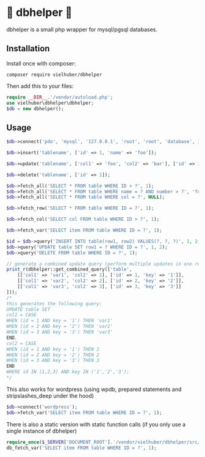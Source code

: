 # 🍗 dbhelper 🍗

dbhelper is a small php wrapper for mysql/pgsql databases.

## Installation

Install once with composer:
```
composer require vielhuber/dbhelper
```

Then add this to your files:
```php
require __DIR__.'/vendor/autoload.php';
use vielhuber\dbhelper\dbhelper;
$db = new dbhelper();
```

## Usage

```php
$db->connect('pdo', 'mysql', '127.0.0.1', 'root', 'root', 'database', 3306);

$db->insert('tablename', ['id' => 1, 'name' => 'foo']);

$db->update('tablename', ['col1' => 'foo', 'col2' => 'bar'], ['id' => 1]);

$db->delete('tablename', ['id' => 1]);

$db->fetch_all('SELECT * FROM table WHERE ID > ?', 1);
$db->fetch_all('SELECT * FROM table WHERE name = ? AND number > ?', 'foo', 42);
$db->fetch_all('SELECT * FROM table WHERE col = ?', NULL);

$db->fetch_row('SELECT * FROM table WHERE ID = ?', 1);

$db->fetch_col('SELECT col FROM table WHERE ID > ?', 1);

$db->fetch_var('SELECT item FROM table WHERE ID = ?', 1);

$id = $db->query('INSERT INTO table(row1, row2) VALUES(?, ?, ?)', 1, 2, 3);
$db->query('UPDATE table SET row1 = ? WHERE ID = ?', 1, 2);
$db->query('DELETE FROM table WHERE ID = ?', 1);

// generate a combined update query (perform multiple updates in one request)
print_r(dbhelper::get_combined_query(['table',
    [['col1' => 'var1', 'col2' => 1], ['id' => 1, 'key' => '1']],
    [['col1' => 'var2', 'col2' => 2], ['id' => 2, 'key' => '2']],
    [['col1' => 'var3', 'col2' => 3], ['id' => 3, 'key' => '3']]
]));
/*
this generates the following query:
UPDATE table SET
col1 = CASE
WHEN (id = 1 AND key = '1') THEN 'var1'
WHEN (id = 2 AND key = '2') THEN 'var2'
WHEN (id = 3 AND key = '3') THEN 'var3'
END,
col2 = CASE
WHEN (id = 1 AND key = '1') THEN 1
WHEN (id = 2 AND key = '2') THEN 2
WHEN (id = 3 AND key = '3') THEN 3
END
WHERE id IN (1,2,3) AND key IN ('1','2','3');
*/
```

This also works for wordpress (using wpdb, prepared statements and stripslashes_deep under the hood)
```php
$db->connect('wordpress');
$db->fetch_var('SELECT item FROM table WHERE ID = ?', 1);
```

There is also a static version with static function calls (if you only use a single instance of dbhelper)
```php
require_once($_SERVER['DOCUMENT_ROOT'].'/vendor/vielhuber/dbhelper/src/static.php');
db_fetch_var('SELECT item FROM table WHERE ID = ?', 1);
```